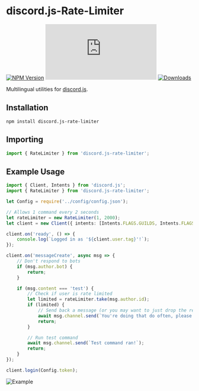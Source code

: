 # discord.js-Rate-Limiter

[![NPM Version](https://img.shields.io/npm/v/discord.js-rate-limiter.svg?maxAge=3600)](https://www.npmjs.com/package/discord.js-rate-limiter)
[![discord.js Version](https://img.shields.io/npm/dependency-version/discord.js-rate-limiter/peer/discord.js)](https://discord.js.org/)
[![Downloads](https://img.shields.io/npm/dt/discord.js-rate-limiter.svg?maxAge=3600)](https://www.npmjs.com/package/discord.js-rate-limiter)

Multilingual utilities for [discord.js](https://github.com/discordjs/discord.js/).

## Installation

`npm install discord.js-rate-limiter`

## Importing

```typescript
import { RateLimiter } from 'discord.js-rate-limiter';
```

## Example Usage

```typescript
import { Client, Intents } from 'discord.js';
import { RateLimiter } from 'discord.js-rate-limiter';

let Config = require('../config/config.json');

// Allows 1 command every 2 seconds
let rateLimiter = new RateLimiter(1, 2000);
let client = new Client({ intents: [Intents.FLAGS.GUILDS, Intents.FLAGS.GUILD_MESSAGES] });

client.on('ready', () => {
    console.log(`Logged in as '${client.user.tag}'!`);
});

client.on('messageCreate', async msg => {
    // Don't respond to bots
    if (msg.author.bot) {
        return;
    }

    if (msg.content === 'test') {
        // Check if user is rate limited
        let limited = rateLimiter.take(msg.author.id);
        if (limited) {
            // Send back a message (or you may want to just drop the request)
            await msg.channel.send(`You're doing that do often, please try again later!`);
            return;
        }

        // Run test command
        await msg.channel.send(`Test command ran!`);
        return;
    }
});

client.login(Config.token);
```

![Example](https://i.imgur.com/9HB4Mmo.png)
